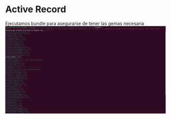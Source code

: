 # Active Record
Ejecutamos bundle para asegurarse de tener las gemas necesaria
![Bundle](Image/Bundle.png)
